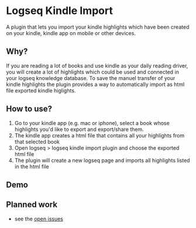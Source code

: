 # Logseq Kindle Import

A plugin that lets you import your kindle highlights which have been created on your kindle, kindle app on mobile or other devices.

## Why?
If you are reading a lot of books and use kindle as your daily reading driver, you will create a lot of highlights which could be used and connected in your logseq knowledge database. 
To save the manuel transfer of your kindle highlights the plugin provides a way to automatically import as html file exported kindle higlights.

## How to use?

1. Go to your kindle app (e.g. mac or iphone), select a book whose highlights you'd like to export and export/share them.
2. The kindle app creates a html file that contains all your highlights from that selected book
3. Open logseq > logseq kindle import plugin and choose the exported html file
4. The plugin will create a new logseq page and imports all highlights listed in the html file

## Demo
[](./assets/demo-logseq-kindle-import.gif)

## Planned work
- see the [open issues](https://github.com/nicdun/logseq-kindle-import/issues)